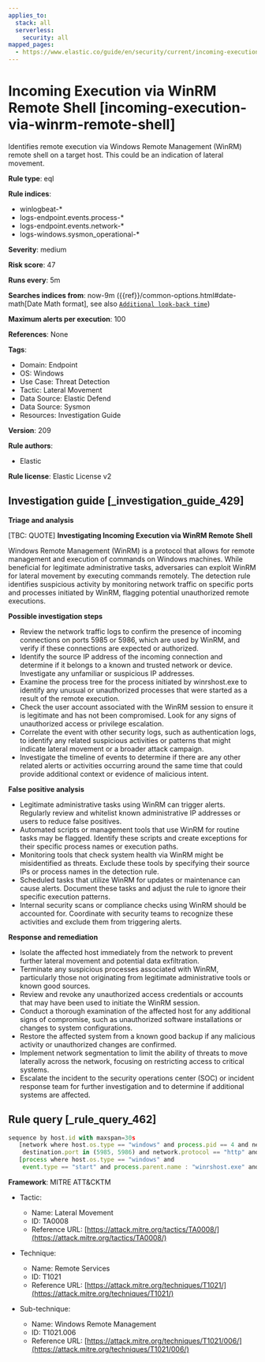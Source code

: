 ```yaml
---
applies_to:
  stack: all
  serverless:
    security: all
mapped_pages:
  - https://www.elastic.co/guide/en/security/current/incoming-execution-via-winrm-remote-shell.html
---
```


# Incoming Execution via WinRM Remote Shell [incoming-execution-via-winrm-remote-shell]

Identifies remote execution via Windows Remote Management (WinRM) remote shell on a target host. This could be an indication of lateral movement.

**Rule type**: eql

**Rule indices**:

* winlogbeat-*
* logs-endpoint.events.process-*
* logs-endpoint.events.network-*
* logs-windows.sysmon_operational-*

**Severity**: medium

**Risk score**: 47

**Runs every**: 5m

**Searches indices from**: now-9m ({{ref}}/common-options.html#date-math[Date Math format], see also [`Additional look-back time`](docs-content://solutions/security/detect-and-alert/create-detection-rule.md#rule-schedule))

**Maximum alerts per execution**: 100

**References**: None

**Tags**:

* Domain: Endpoint
* OS: Windows
* Use Case: Threat Detection
* Tactic: Lateral Movement
* Data Source: Elastic Defend
* Data Source: Sysmon
* Resources: Investigation Guide

**Version**: 209

**Rule authors**:

* Elastic

**Rule license**: Elastic License v2

## Investigation guide [_investigation_guide_429]

**Triage and analysis**

[TBC: QUOTE]
**Investigating Incoming Execution via WinRM Remote Shell**

Windows Remote Management (WinRM) is a protocol that allows for remote management and execution of commands on Windows machines. While beneficial for legitimate administrative tasks, adversaries can exploit WinRM for lateral movement by executing commands remotely. The detection rule identifies suspicious activity by monitoring network traffic on specific ports and processes initiated by WinRM, flagging potential unauthorized remote executions.

**Possible investigation steps**

* Review the network traffic logs to confirm the presence of incoming connections on ports 5985 or 5986, which are used by WinRM, and verify if these connections are expected or authorized.
* Identify the source IP address of the incoming connection and determine if it belongs to a known and trusted network or device. Investigate any unfamiliar or suspicious IP addresses.
* Examine the process tree for the process initiated by winrshost.exe to identify any unusual or unauthorized processes that were started as a result of the remote execution.
* Check the user account associated with the WinRM session to ensure it is legitimate and has not been compromised. Look for any signs of unauthorized access or privilege escalation.
* Correlate the event with other security logs, such as authentication logs, to identify any related suspicious activities or patterns that might indicate lateral movement or a broader attack campaign.
* Investigate the timeline of events to determine if there are any other related alerts or activities occurring around the same time that could provide additional context or evidence of malicious intent.

**False positive analysis**

* Legitimate administrative tasks using WinRM can trigger alerts. Regularly review and whitelist known administrative IP addresses or users to reduce false positives.
* Automated scripts or management tools that use WinRM for routine tasks may be flagged. Identify these scripts and create exceptions for their specific process names or execution paths.
* Monitoring tools that check system health via WinRM might be misidentified as threats. Exclude these tools by specifying their source IPs or process names in the detection rule.
* Scheduled tasks that utilize WinRM for updates or maintenance can cause alerts. Document these tasks and adjust the rule to ignore their specific execution patterns.
* Internal security scans or compliance checks using WinRM should be accounted for. Coordinate with security teams to recognize these activities and exclude them from triggering alerts.

**Response and remediation**

* Isolate the affected host immediately from the network to prevent further lateral movement and potential data exfiltration.
* Terminate any suspicious processes associated with WinRM, particularly those not originating from legitimate administrative tools or known good sources.
* Review and revoke any unauthorized access credentials or accounts that may have been used to initiate the WinRM session.
* Conduct a thorough examination of the affected host for any additional signs of compromise, such as unauthorized software installations or changes to system configurations.
* Restore the affected system from a known good backup if any malicious activity or unauthorized changes are confirmed.
* Implement network segmentation to limit the ability of threats to move laterally across the network, focusing on restricting access to critical systems.
* Escalate the incident to the security operations center (SOC) or incident response team for further investigation and to determine if additional systems are affected.


## Rule query [_rule_query_462]

```js
sequence by host.id with maxspan=30s
   [network where host.os.type == "windows" and process.pid == 4 and network.direction : ("incoming", "ingress") and
    destination.port in (5985, 5986) and network.protocol == "http" and source.ip != "127.0.0.1" and source.ip != "::1"]
   [process where host.os.type == "windows" and
    event.type == "start" and process.parent.name : "winrshost.exe" and not process.executable : "?:\\Windows\\System32\\conhost.exe"]
```

**Framework**: MITRE ATT&CKTM

* Tactic:

    * Name: Lateral Movement
    * ID: TA0008
    * Reference URL: [https://attack.mitre.org/tactics/TA0008/](https://attack.mitre.org/tactics/TA0008/)

* Technique:

    * Name: Remote Services
    * ID: T1021
    * Reference URL: [https://attack.mitre.org/techniques/T1021/](https://attack.mitre.org/techniques/T1021/)

* Sub-technique:

    * Name: Windows Remote Management
    * ID: T1021.006
    * Reference URL: [https://attack.mitre.org/techniques/T1021/006/](https://attack.mitre.org/techniques/T1021/006/)




